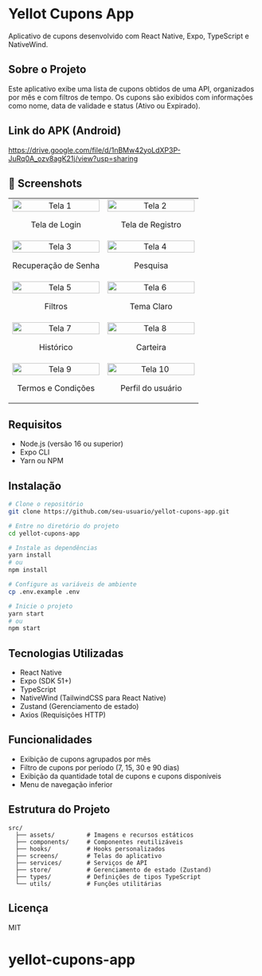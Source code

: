 # Yellot Cupons App

Aplicativo de cupons desenvolvido com React Native, Expo, TypeScript e NativeWind.

## Sobre o Projeto

Este aplicativo exibe uma lista de cupons obtidos de uma API, organizados por mês e com filtros de tempo. Os cupons são exibidos com informações como nome, data de validade e status (Ativo ou Expirado).

## Link do APK (Android)
https://drive.google.com/file/d/1nBMw42yoLdXP3P-JuRq0A_ozv8agK21j/view?usp=sharing

## 📱 Screenshots

<div align="center">
  <table>
    <tr>
      <td align="center" width="50%">
        <img src="https://github.com/user-attachments/assets/4aa8c735-63eb-47e0-bf57-8d12dbb716e3" alt="Tela 1" width="100%"/>
        <p>Tela de Login</p>
      </td>
      <td align="center" width="50%">
        <img src="https://github.com/user-attachments/assets/09f45525-b832-4b5d-9e67-3ff419343e5a" alt="Tela 2" width="100%"/>
        <p>Tela de Registro</p>
      </td>
    </tr>
    <tr>
      <td align="center" width="50%">
        <img src="https://github.com/user-attachments/assets/ccf082dc-a4ef-4c97-ae2f-1b9e99e36d7a" alt="Tela 3" width="100%"/>
        <p>Recuperação de Senha</p>
      </td>
      <td align="center" width="50%">
        <img src="https://github.com/user-attachments/assets/aa991dc5-d9fc-4900-92b3-8bde6a3ac50a" alt="Tela 4" width="100%"/>
        <p>Pesquisa</p>
      </td>
    </tr>
    <tr>
      <td align="center" width="50%">
        <img src="https://github.com/user-attachments/assets/3b99b73b-1af9-4ed4-93a9-cb1e43664778" alt="Tela 5" width="100%"/>
        <p>Filtros</p>
      </td>
      <td align="center" width="50%">
        <img src="https://github.com/user-attachments/assets/b34e1a84-da8e-475f-a57a-45ad19629910" alt="Tela 6" width="100%"/>
        <p>Tema Claro</p>
      </td>
    </tr>
    <tr>
      <td align="center" width="50%">
        <img src="https://github.com/user-attachments/assets/df1bd0d0-54c6-413b-ae3b-edf13bee5aab" alt="Tela 7" width="100%"/>
        <p>Histórico</p>
      </td>
      <td align="center" width="50%">
        <img src="https://github.com/user-attachments/assets/2cb1e1cb-2a39-4d8a-af99-b0d762bca11a" alt="Tela 8" width="100%"/>
        <p>Carteira</p>
      </td>
    </tr>
    <tr>
      <td align="center" width="50%">
        <img src="https://github.com/user-attachments/assets/eef988a3-2204-451e-8063-b8bb89b5a2b2" alt="Tela 9" width="100%"/>
        <p>Termos e Condições</p>
      </td>
      <td align="center" width="50%">
        <img src="https://github.com/user-attachments/assets/98db33e6-4ad0-40eb-8836-457fb7d11e7b" alt="Tela 10" width="100%"/>
        <p>Perfil do usuário</p>
      </td>
    </tr>
  </table>
</div>


## Requisitos

- Node.js (versão 16 ou superior)
- Expo CLI
- Yarn ou NPM

## Instalação

```bash
# Clone o repositório
git clone https://github.com/seu-usuario/yellot-cupons-app.git

# Entre no diretório do projeto
cd yellot-cupons-app

# Instale as dependências
yarn install
# ou
npm install

# Configure as variáveis de ambiente
cp .env.example .env

# Inicie o projeto
yarn start
# ou
npm start
```

## Tecnologias Utilizadas

- React Native
- Expo (SDK 51+)
- TypeScript
- NativeWind (TailwindCSS para React Native)
- Zustand (Gerenciamento de estado)
- Axios (Requisições HTTP)

## Funcionalidades

- Exibição de cupons agrupados por mês
- Filtro de cupons por período (7, 15, 30 e 90 dias)
- Exibição da quantidade total de cupons e cupons disponíveis
- Menu de navegação inferior

## Estrutura do Projeto

```
src/
  ├── assets/         # Imagens e recursos estáticos
  ├── components/     # Componentes reutilizáveis
  ├── hooks/          # Hooks personalizados
  ├── screens/        # Telas do aplicativo
  ├── services/       # Serviços de API
  ├── store/          # Gerenciamento de estado (Zustand)
  ├── types/          # Definições de tipos TypeScript
  └── utils/          # Funções utilitárias
```

## Licença

MIT
# yellot-cupons-app
